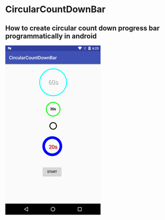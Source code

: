 # CircularCountDownBar
How to create circular count down progress bar programmatically in android
---------------------------
![github](https://github.com/MurrayShay/Android_CircularCountDownBar/blob/master/CircularCountDownBar.gif "github")